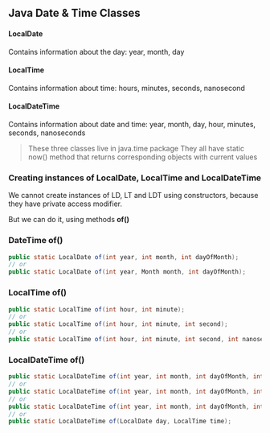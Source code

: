 ## Java Date & Time Classes
#### LocalDate
Contains information about the day: year, month, day

#### LocalTime
Contains information about time: hours, minutes, seconds, nanosecond

#### LocalDateTime
Contains information about date and time: year, month, day, hour, minutes, seconds, nanoseconds

> These three classes live in java.time package
> They all have static now() method that returns corresponding objects with current values

### Creating instances of LocalDate, LocalTime and LocalDateTime
We cannot create instances of LD, LT and LDT using constructors, because they have private access modifier.

But we can do it, using methods **of()**

### DateTime of() 

```java
public static LocalDate of(int year, int month, int dayOfMonth);
// or
public static LocalDate of(int year, Month month, int dayOfMonth);
```
### LocalTime of()

```java
public static LocalTime of(int hour, int minute);
// or
public static LocalTime of(int hour, int minute, int second);
// or
public static LocalTime of(int hour, int minute, int second, int nanosecond);
```

### LocalDateTime of()
```java
public static LocalDateTime of(int year, int month, int dayOfMonth, int hour, int minute);
// or
public static LocalDateTime of(int year, int month, int dayOfMonth, int hour, int minute, int second);
// or
public static LocalDateTime of(int year, int month, int dayOfMonth, int hour, int minute, int second, int nanosecond);
// or
public static LocalDateTime of(LocalDate day, LocalTime time);
```